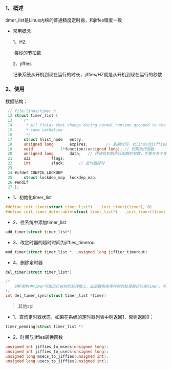 ### 1、概述

timer_list是Linux内核的普通精度定时器，和jiffes精度一致

- 常用概念

  1、HZ

  ​		每秒的节拍数

  2、jiffies

  ​		记录系统从开机到现在运行的时长，jiffies/HZ就是从开机到现在运行的秒数

### 2、使用

数据结构：

```c
 // file:linux/timer.h
 12 struct timer_list {
 13     /*
 14      * All fields that change during normal runtime grouped to the
 15      * same cacheline
 16      */
 17     struct hlist_node   entry;
 18     unsigned long       expires;		// 到期时间，以linux的jiffies来衡量
 19     void            (*function)(unsigned long);	// 到期执行函数
 20     unsigned long       data;	// 传递给到期执行函数的参数，主要在多个定时器同时使用一个函数时区分是哪个定时器
 21     u32         flags;
 22     int         slack;		// 定时器延时
 23 
 24 #ifdef CONFIG_LOCKDEP
 25     struct lockdep_map  lockdep_map;
 26 #endif
 27 };
```

- 1、初始化timer_list

```c
#define init_timer(struct timer_list*)	__init_timer((timer), 0)
#define init_timer_deferrable(struct timer_list*)	_init_timer((timer), TIMER_DEFERRABLE)
```

- 2、往系统中添加timer_list

```c
add_timer(struct timer_list*)
```

- 3、改定时器的超时时间为jiffies_timerou

```c
mod_timer(struct timer_list *, unsigned long jiffier_timerout)
```

- 4、删除定时器

```c
del_timer(struct timer_list*)

/*
	SMP架构中timer可能运行在别的处理器上，此函数用来等待别的处理器运行完timer，不能用于中断上下文
*/
int del_timer_sync(struct timer_list *timer)
```



>  其他api

- 1、查询定时器状态，如果在系统的定时器列表中则返回1，否则返回0；

```c
timer_pending(struct timer_list *)
```

- 2、时间与jiffies转换函数

```c
unsigned int jiffies_to_msecs(unsigned long);
unsigned int jiffies_to_usecs(unsigned long);
unsigned long msecs_to_jiffies(unsigned int);
unsigned long usecs_to_jiffies(unsigned int);
```

